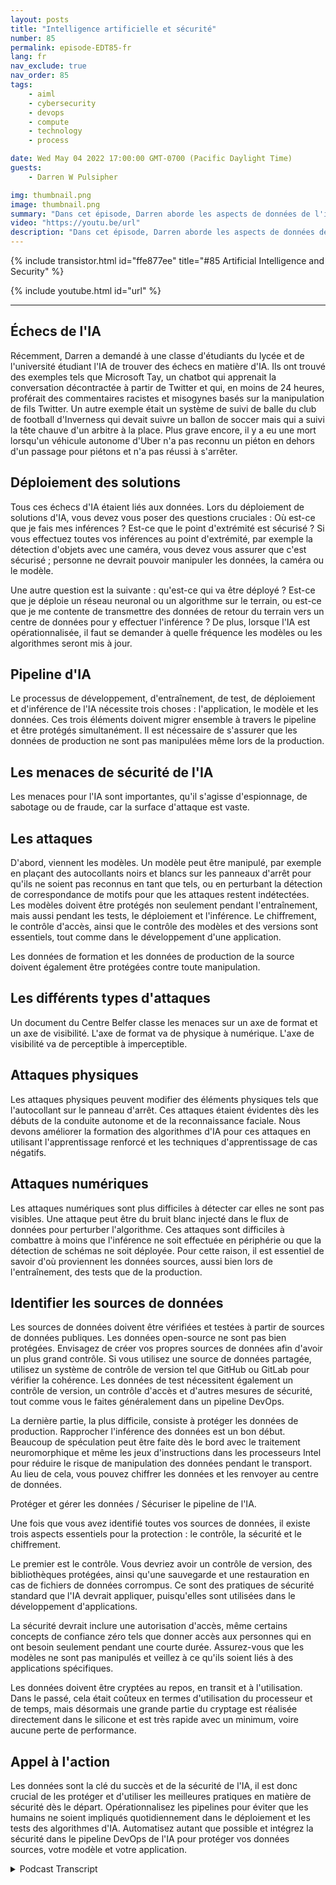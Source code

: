 ```yaml
---
layout: posts
title: "Intelligence artificielle et sécurité"
number: 85
permalink: episode-EDT85-fr
lang: fr
nav_exclude: true
nav_order: 85
tags:
    - aiml
    - cybersecurity
    - devops
    - compute
    - technology
    - process

date: Wed May 04 2022 17:00:00 GMT-0700 (Pacific Daylight Time)
guests:
    - Darren W Pulsipher

img: thumbnail.png
image: thumbnail.png
summary: "Dans cet épisode, Darren aborde les aspects de données de l'intelligence artificielle (IA) et l'importance de sécuriser ces données."
video: "https://youtu.be/url"
description: "Dans cet épisode, Darren aborde les aspects de données de l'intelligence artificielle (IA) et l'importance de sécuriser ces données."
---
```


<div>
{% include transistor.html id="ffe877ee" title="#85 Artificial Intelligence and Security" %}

{% include youtube.html id="url" %}
</div>

---

## Échecs de l'IA

Récemment, Darren a demandé à une classe d'étudiants du lycée et de l'université étudiant l'IA de trouver des échecs en matière d'IA. Ils ont trouvé des exemples tels que Microsoft Tay, un chatbot qui apprenait la conversation décontractée à partir de Twitter et qui, en moins de 24 heures, proférait des commentaires racistes et misogynes basés sur la manipulation de fils Twitter. Un autre exemple était un système de suivi de balle du club de football d'Inverness qui devait suivre un ballon de soccer mais qui a suivi la tête chauve d'un arbitre à la place. Plus grave encore, il y a eu une mort lorsqu'un véhicule autonome d'Uber n'a pas reconnu un piéton en dehors d'un passage pour piétons et n'a pas réussi à s'arrêter.

## Déploiement des solutions

Tous ces échecs d'IA étaient liés aux données. Lors du déploiement de solutions d'IA, vous devez vous poser des questions cruciales : Où est-ce que je fais mes inférences ? Est-ce que le point d'extrémité est sécurisé ? Si vous effectuez toutes vos inférences au point d'extrémité, par exemple la détection d'objets avec une caméra, vous devez vous assurer que c'est sécurisé ; personne ne devrait pouvoir manipuler les données, la caméra ou le modèle.

Une autre question est la suivante : qu'est-ce qui va être déployé ? Est-ce que je déploie un réseau neuronal ou un algorithme sur le terrain, ou est-ce que je me contente de transmettre des données de retour du terrain vers un centre de données pour y effectuer l'inférence ? De plus, lorsque l'IA est opérationnalisée, il faut se demander à quelle fréquence les modèles ou les algorithmes seront mis à jour.

## Pipeline d'IA

Le processus de développement, d'entraînement, de test, de déploiement et d'inférence de l'IA nécessite trois choses : l'application, le modèle et les données. Ces trois éléments doivent migrer ensemble à travers le pipeline et être protégés simultanément. Il est nécessaire de s'assurer que les données de production ne sont pas manipulées même lors de la production.

## Les menaces de sécurité de l'IA

Les menaces pour l'IA sont importantes, qu'il s'agisse d'espionnage, de sabotage ou de fraude, car la surface d'attaque est vaste.

## Les attaques

D'abord, viennent les modèles. Un modèle peut être manipulé, par exemple en plaçant des autocollants noirs et blancs sur les panneaux d'arrêt pour qu'ils ne soient pas reconnus en tant que tels, ou en perturbant la détection de correspondance de motifs pour que les attaques restent indétectées. Les modèles doivent être protégés non seulement pendant l'entraînement, mais aussi pendant les tests, le déploiement et l'inférence. Le chiffrement, le contrôle d'accès, ainsi que le contrôle des modèles et des versions sont essentiels, tout comme dans le développement d'une application.

Les données de formation et les données de production de la source doivent également être protégées contre toute manipulation.

## Les différents types d'attaques

Un document du Centre Belfer classe les menaces sur un axe de format et un axe de visibilité. L'axe de format va de physique à numérique. L'axe de visibilité va de perceptible à imperceptible.

## Attaques physiques

Les attaques physiques peuvent modifier des éléments physiques tels que l'autocollant sur le panneau d'arrêt. Ces attaques étaient évidentes dès les débuts de la conduite autonome et de la reconnaissance faciale. Nous devons améliorer la formation des algorithmes d'IA pour ces attaques en utilisant l'apprentissage renforcé et les techniques d'apprentissage de cas négatifs.

## Attaques numériques

Les attaques numériques sont plus difficiles à détecter car elles ne sont pas visibles. Une attaque peut être du bruit blanc injecté dans le flux de données pour perturber l'algorithme. Ces attaques sont difficiles à combattre à moins que l'inférence ne soit effectuée en périphérie ou que la détection de schémas ne soit déployée. Pour cette raison, il est essentiel de savoir d'où proviennent les données sources, aussi bien lors de l'entraînement, des tests que de la production.

## Identifier les sources de données

Les sources de données doivent être vérifiées et testées à partir de sources de données publiques. Les données open-source ne sont pas bien protégées. Envisagez de créer vos propres sources de données afin d'avoir un plus grand contrôle. Si vous utilisez une source de données partagée, utilisez un système de contrôle de version tel que GitHub ou GitLab pour vérifier la cohérence. Les données de test nécessitent également un contrôle de version, un contrôle d'accès et d'autres mesures de sécurité, tout comme vous le faites généralement dans un pipeline DevOps.

La dernière partie, la plus difficile, consiste à protéger les données de production. Rapprocher l'inférence des données est un bon début. Beaucoup de spéculation peut être faite dès le bord avec le traitement neuromorphique et même les jeux d'instructions dans les processeurs Intel pour réduire le risque de manipulation des données pendant le transport. Au lieu de cela, vous pouvez chiffrer les données et les renvoyer au centre de données.

Protéger et gérer les données / Sécuriser le pipeline de l'IA.

Une fois que vous avez identifié toutes vos sources de données, il existe trois aspects essentiels pour la protection : le contrôle, la sécurité et le chiffrement.

Le premier est le contrôle. Vous devriez avoir un contrôle de version, des bibliothèques protégées, ainsi qu'une sauvegarde et une restauration en cas de fichiers de données corrompus. Ce sont des pratiques de sécurité standard que l'IA devrait appliquer, puisqu'elles sont utilisées dans le développement d'applications.

La sécurité devrait inclure une autorisation d'accès, même certains concepts de confiance zéro tels que donner accès aux personnes qui en ont besoin seulement pendant une courte durée. Assurez-vous que les modèles ne sont pas manipulés et veillez à ce qu'ils soient liés à des applications spécifiques.

Les données doivent être cryptées au repos, en transit et à l'utilisation. Dans le passé, cela était coûteux en termes d'utilisation du processeur et de temps, mais désormais une grande partie du cryptage est réalisée directement dans le silicone et est très rapide avec un minimum, voire aucune perte de performance.

## Appel à l'action

Les données sont la clé du succès et de la sécurité de l'IA, il est donc crucial de les protéger et d'utiliser les meilleures pratiques en matière de sécurité dès le départ. Opérationnalisez les pipelines pour éviter que les humains ne soient impliqués quotidiennement dans le déploiement et les tests des algorithmes d'IA. Automatisez autant que possible et intégrez la sécurité dans le pipeline DevOps de l'IA pour protéger vos données sources, votre modèle et votre application.



<details>
<summary> Podcast Transcript </summary>

<p></p>

</details>
